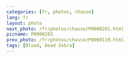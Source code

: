 ```yaml
---
categories: [fr, photos, chasse]
lang: fr
layout: photo
next_photo: /fr/photos/chasse/P0000281.html
picname: P0000283
prev_photo: /fr/photos/chasse/P0000119.html
tags: [Blood, Dead Zebra]
---
```

